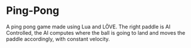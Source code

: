 # Ping-Pong
A ping pong game made using Lua and LÖVE. The right paddle is AI Controlled, 
the AI computes where the ball is going to land and moves the paddle accordingly, with constant velocity.
